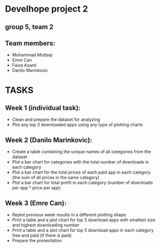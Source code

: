 # Develhope project 2
## group 5, team 2

## Team members: 
- Mohammad Muttaqi
- Emre Can
- Faiza Azami
- Danilo Marinkovic


# TASKS
## Week 1 (individual task):
- Clean and prepare the dataset for analyzing
- Plot any top 3 downloaded apps using any type of plotting charts

## Week 2 (Danilo Marinkovic): 
- Create a table containing the unique names of all categories from the dataset
- Plot a bar chart for categories with the total number of downloads in each category 
- Plot a bar chart for the total prices of each paid app in each category (the sum of all prices in the same category)
- Plot a bar chart for total profit in each category (number of downloads per app * price per app)

## Week 3 (Emre Can):
- Replot previous week results in a different plotting shape
- Print a table and a plot chart for top 5 download apps with smallest size and highest downloading number
- Print a table and a plot chart for top 5 download apps in each category free and paid (if there is paid)
- Prepare the presentation
